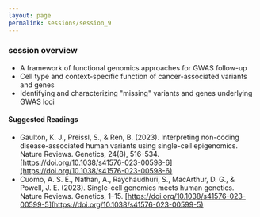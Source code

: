 ```yaml
---
layout: page
permalink: sessions/session_9
---
```


### session overview
- A framework of functional genomics approaches for GWAS follow-up
- Cell type and context-specific function of cancer-associated variants and genes
- Identifying and characterizing "missing" variants and genes underlying GWAS loci

#### Suggested Readings
- Gaulton, K. J., Preissl, S., & Ren, B. (2023). Interpreting non-coding disease-associated human variants using single-cell epigenomics. Nature Reviews. Genetics, 24(8), 516–534. [https://doi.org/10.1038/s41576-023-00598-6](https://doi.org/10.1038/s41576-023-00598-6)
- Cuomo, A. S. E., Nathan, A., Raychaudhuri, S., MacArthur, D. G., & Powell, J. E. (2023). Single-cell genomics meets human genetics. Nature Reviews. Genetics, 1–15. [https://doi.org/10.1038/s41576-023-00599-5](https://doi.org/10.1038/s41576-023-00599-5)
